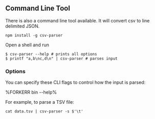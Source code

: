 
## Command Line Tool

There is also a command line tool available. It will convert csv to line delimited JSON.

```
npm install -g csv-parser
```

Open a shell and run

```
$ csv-parser --help # prints all options
$ printf "a,b\nc,d\n" | csv-parser # parses input
```

### Options

You can specify these CLI flags to control how the input is parsed:

%FORKERR bin --help%

For example, to parse a TSV file:

```
cat data.tsv | csv-parser -s $'\t'
```
